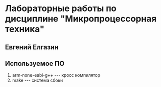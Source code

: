 # Лабораторные работы по дисциплине "Микропроцессорная техника"

## Евгений Елгазин

## Используемое ПО

1. arm-none-eabi-g++ --- кросс компилятор
1. make --- система сбоки
